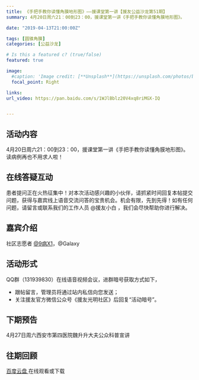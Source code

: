 ```yaml
---
title: 《手把手教你读懂角膜地形图》——援课堂第一讲【援友公益沙龙第51期】
summary: 4月20日周六21：00到23：00，援课堂第一讲《手把手教你读懂角膜地形图》。

date: "2019-04-13T21:00:00Z"

tags: [圆锥角膜]
categories: [公益沙龙]

# Is this a featured c? (true/false)
featured: true

image:
  #caption: 'Image credit: [**Unsplash**](https://unsplash.com/photos/bzdhc5b3Bxs)'
  focal_point: Right

links:
url_video: https://pan.baidu.com/s/1WJlBblz20V4xq8riMGX-IQ


---
```


## 活动内容

4月20日周六21：00到23：00，援课堂第一讲《手把手教你读懂角膜地形图》。读病例再也不用求人啦！

## 在线答疑互动

患者提问正在火热征集中！对本次活动感兴趣的小伙伴，请抓紧时间回复本帖提交问题，获得与嘉宾线上语音交流问答的宝贵机会。机会有限，先到先得！如有任何问题，请留言或联系我们的工作人员 @援友小白 ，我们会尽快帮助你进行解决。

## 嘉宾介绍

社区志愿者 <a class="mention" href="/u/9病X1">@9病X1</a>，@Galaxy 

## 活动形式

QQ群（131939830）在线语音视频会议，进群暗号获取方式如下，

* 跟帖留言，管理员将通过站内私信向您发送；
* 关注援友官方微信公众号《援友光明社区》后回复“活动暗号”。

## 下期预告

4月27日周六西安市第四医院魏升升大夫公众科普宣讲

## 往期回顾

[百度云盘 ](https://pan.baidu.com/s/1WJlBblz20V4xq8riMGX-IQ)在线观看或下载

